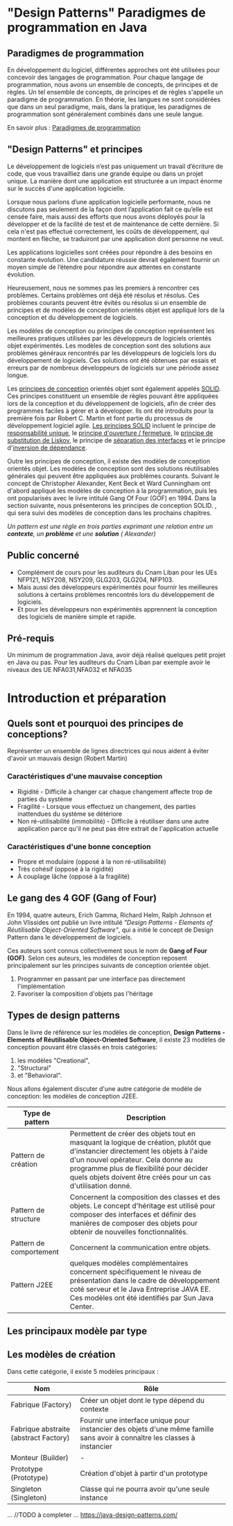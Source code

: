 

# "Design Patterns" Paradigmes de programmation en Java

## Paradigmes de programmation

En développement du logiciel, différentes approches ont été utilisées pour concevoir des langages de programmation. Pour chaque langage de programmation, nous avons un ensemble de concepts, de principes et de règles. Un tel ensemble de concepts, de principes et de règles s'appelle un paradigme de programmation. En théorie, les langues ne sont considérées que dans un seul paradigme, mais, dans la pratique, les paradigmes de programmation sont généralement combinés dans une seule langue.

En savoir plus : [Paradigmes de programmation](Paradigmes/)

## "Design Patterns" et principes

Le développement de logiciels n’est pas uniquement un travail d’écriture de code, que vous travailliez dans une grande équipe ou dans un projet unique. La manière dont une application est structurée a un impact énorme sur le succès d'une application logicielle.

Lorsque nous parlons d’une application logicielle performante, nous ne discutons pas seulement de la façon dont l’application fait ce qu’elle est censée faire, mais aussi des efforts que nous avons déployés pour la développer et de la facilité de test et de maintenance de cette dernière. Si cela n'est pas effectué correctement, les coûts de développement, qui montent en flèche, se traduiront par une application dont personne ne veut.

Les applications logicielles sont créées pour répondre à des besoins en constante évolution. Une candidature réussie devrait également fournir un moyen simple de l’étendre pour répondre aux attentes en constante évolution.

Heureusement, nous ne sommes pas les premiers à rencontrer ces problèmes. Certains problèmes ont déjà été résolus et résolus. Ces problèmes courants peuvent être évités ou résolus si un ensemble de principes et de modèles de conception orientés objet est appliqué lors de la conception et du développement de logiciels. 

Les modèles de conception ou principes de conception représentent les meilleures pratiques utilisées par les développeurs de logiciels orientés objet expérimentés. Les modèles de conception sont des solutions aux problèmes généraux rencontrés par les développeurs de logiciels lors du développement de logiciels. Ces solutions ont été obtenues par essais et erreurs par de nombreux développeurs de logiciels sur une période assez longue.

Les [principes de conception](Principes/) orientés objet sont également appelés [SOLID](Principes/). Ces principes constituent un ensemble de règles pouvant être appliquées lors de la conception et du développement de logiciels, afin de créer des programmes faciles à gérer et à développer. Ils ont été introduits pour la première fois par Robert C. Martin et font partie du processus de développement logiciel agile. [Les principes SOLID](Principes/) incluent le principe de [responsabilité unique](Principes/#ru), le [principe d'ouverture / fermeture](Principes/#of), le [principe de substitution de Liskov](Principes/#lsp), le principe de [séparation des interfaces](Principes/#isp) et le principe d'[inversion de dépendance](Principes/#dip). 

Outre les principes de conception, il existe des modèles de conception orientés objet. Les modèles de conception sont des solutions réutilisables générales qui peuvent être appliquées aux problèmes courants. Suivant le concept de Christopher Alexander, Kent Beck et Ward Cunningham ont d'abord appliqué les modèles de conception à la programmation, puis les ont popularisés avec le livre intitulé Gang Of Four (GOF) en 1994. Dans la section suivante, nous présenterons les principes de conception SOLID. , qui sera suivi des modèles de conception dans les prochains chapitres.

*Un pattern est une règle en trois parties exprimant une relation entre un **contexte**, un **problème** et une **solution** ( Alexander)*



## Public concerné
* Complément de cours pour les auditeurs du Cnam Liban pour les UEs NFP121, NSY208, NSY209, GLG203, GLG204, NFP103.
* Mais aussi des développeurs expérimentés pour fournir les meilleures solutions à certains problèmes rencontrés lors du développement de logiciels.
* Et pour les développeurs non expérimentés apprennent la conception des logiciels de manière simple et rapide.
## Pré-requis
Un minimum de programmation Java, avoir déjà réalisé quelques petit projet en Java ou pas. Pour les auditeurs du Cnam Liban par exemple avoir le niveaux des UE NFA031,NFA032 et NFA035
# Introduction et préparation
## Quels sont et pourquoi des principes de conceptions?
Représenter un ensemble de lignes directrices qui nous aident à éviter d'avoir un mauvais design (Robert Martin)

### Caractéristiques d'une mauvaise conception

* Rigidité - Difficile à changer car chaque changement affecte trop de parties du système
* Fragilité - Lorsque vous effectuez un changement, des parties inattendues du système se détériore
* Non ré-utilisabilité (immobilité) - Difficile à réutiliser dans une autre application parce qu'il ne peut pas être extrait de l'application actuelle

### Caractéristiques d'une bonne conception

* Propre et modulaire (opposé à la non ré-utilisabilité)
* Très cohésif (opposé à la rigidité)
* À couplage lâche (opposé à la fragilité)

## Le gang des 4 GOF (Gang of Four)
En 1994, quatre auteurs, Erich Gamma, Richard Helm, Ralph Johnson et John Vlissides ont publié un livre intitulé *"Design Patterns - Elements of Réutilisable Object-Oriented Software"*, qui a initié le concept de Design Pattern dans le développement de logiciels.

Ces auteurs sont connus collectivement sous le nom de **Gang of Four (GOF)**. Selon ces auteurs, les modèles de conception reposent principalement sur les principes suivants de conception orientée objet.

1. Programmer en passant par une interface pas directement l'implémentation
2. Favoriser la composition d'objets pas l'héritage
## Types de design patterns
Dans le livre de référence sur les modèles de conception, **Design Patterns - Elements of Réutilisable Object-Oriented Software**, il existe 23 modèles de conception pouvant être classés en trois catégories: 
1. les modèles "Creational", 
2. "Structural" 
3. et "Behavioral". 

Nous allons également discuter d'une autre catégorie de modèle de conception: les modèles de conception J2EE.

Type de pattern | Description 
----------------| ------------
Pattern de création| Permettent de créer des objets tout en masquant la logique de création, plutôt que d'instancier directement les objets à l'aide d'un nouvel opérateur. Cela donne au programme plus de flexibilité pour décider quels objets doivent être créés pour un cas d'utilisation donné. 
Pattern de structure | Concernent la composition des classes et des objets. Le concept d'héritage est utilisé pour composer des interfaces et définir des manières de composer des objets pour obtenir de nouvelles fonctionnalités.
Pattern de comportement | Concernent la communication entre objets.
Pattern J2EE | quelques modèles complémentaires concernent spécifiquement le niveau de présentation dans le cadre de développement coté serveur et le Java Entreprise JAVA EE. Ces modèles ont été identifiés par Sun Java Center.

## Les principaux modèle par type

## Les modèles de création
Dans cette catégorie, il existe 5 modèles principaux :

| Nom	| Rôle
| -----  | -----
| Fabrique (Factory)	| Créer un objet dont le type dépend du contexte
| Fabrique abstraite (abstract Factory)	| Fournir une interface unique pour instancier des objets d'une même famille sans avoir à connaître les classes à instancier
| Monteur (Builder)	 | -
| Prototype (Prototype)	| Création d'objet à partir d'un prototype
| Singleton (Singleton)	| Classe qui ne pourra avoir qu'une seule instance

... //TODO à completer ...
https://java-design-patterns.com/